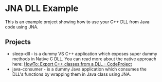# JNA DLL Example
This is an example project showing how to use your C++ DLL from Java code using JNA.

## Projects
* sleep-dll - is a dummy VS C++ application which exposes super dummy methods in Native C DLL. You can read more about the native approach here: [HowTo: Export C++ classes from a DLL - CodeProject](https://www.codeproject.com/articles/28969/howto-export-c-classes-from-a-dll)
* java-consumer - is a dummy Java application which consumes the DLL's functions by wrapping them in Java class using JNA.
